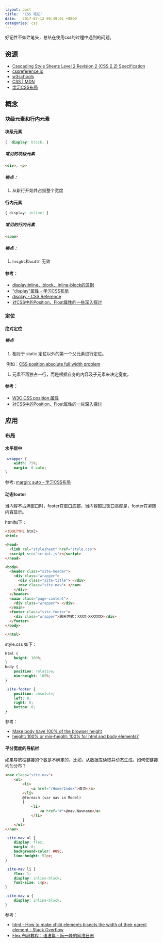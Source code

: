 ```yaml
---
layout: post
title:  "CSS 笔记"
date:   2017-07-12 09:49:01 +0800
categories: css
---
```


好记性不如烂笔头，总结在使用css的过程中遇到的问题。

## 资源
* [Cascading Style Sheets Level 2 Revision 2 (CSS 2.2) Specification](https://www.w3.org/TR/CSS22/Overview.html#minitoc)
* [cssreference.io](http://cssreference.io/)
* [w3schools](http://www.w3schools.com/css/default.asp)
* [CSS &#124; MDN](https://developer.mozilla.org/en-US/docs/Web/CSS)
* [学习CSS布局](http://zh.learnlayout.com/)

## 概念
### 块级元素和行内元素
#### 块级元素

```css
{  display: block; }
```
##### 常见的块级元素

```html
<div>, <p>
```
##### 特点：
1. 从新行开始并占据整个宽度

#### 行内元素

```css
{ display: inline; }
```
##### 常见的行内元素

```html
<span>
```
##### 特点：
1. `height`和`width` 无效

#### 参考：
* [display:inline、block、inline-block的区别](http://www.cnblogs.com/jdonson/archive/2011/06/10/2077932.html)
* ["display"属性 - 学习CSS布局](http://zh.learnlayout.com/display.html)
* [display - CSS Reference](http://cssreference.io/property/display/)
* [对CSS中的Position、Float属性的一些深入探讨](http://www.cnblogs.com/coffeedeveloper/p/3145790.html#html)

### 定位
#### 绝对定位
##### 特点
1. 相对于 static 定位以外的第一个父元素进行定位。

  例如：[CSS position absolute full width problem](http://stackoverflow.com/questions/6625116/css-position-absolute-full-width-problem)
1. 元素不再独占一行，而是根据自身的内容及子元素来决定宽度。

#### 参考：
* [W3C CSS position 属性](http://www.w3school.com.cn/cssref/pr_class_position.asp)
* [对CSS中的Position、Float属性的一些深入探讨](http://www.cnblogs.com/coffeedeveloper/p/3145790.html#position)


## 应用
### 布局
#### 水平居中

```css
.wrapper {
    width: 75%;
    margin: 0 auto;
}
```
参考: [margin: auto - 学习CSS布局](http://zh.learnlayout.com/margin-auto.html)

#### 动态footer
当内容不占满窗口时，footer在窗口底部，当内容超过窗口高度是，footer在紧随内容显示。

html如下：

```html
<!DOCTYPE html>
<html>

<head>
  <link rel="stylesheet" href="style.css">
  <script src="script.js"></script>
</head>

<body>
  <header class="site-header">
    <div class="wrapper">
      <div class="site-title"> </div>
      <nav class="site-nav"> </nav>
    </div>
  </header>
  <main class="page-content">
    <div class="wrapper"> </div>
  </main>
  <footer class="site-footer">
    <div class="wrapper">联系方式：XXXX-XXXXXXX</div>
  </footer>
</body>

</html>
```
style.css 如下：

```css
html {
    height: 100%;
}
body {
    position: relative;
    min-height: 100%;
}

.site-footer {
    position: absolute;
    left: 0;
    right: 0;
    bottom: 0;
}
```

参考：
* [Make body have 100% of the browser height](http://stackoverflow.com/questions/6654958/make-body-have-100-of-the-browser-height)
* [height: 100% or min-height: 100% for html and body elements?](http://stackoverflow.com/questions/17555682/height-100-or-min-height-100-for-html-and-body-elements)

#### 平分宽度的导航栏
如果导航栏链接的个数是不确定的，比如，从数据库读取并动态生成。如何使链接均匀分布？

```html
<nav class="site-nav">
    <ul>
        <li>
            <a href="/Home/Index">首页</a>
        </li>
        @foreach (var nav in Model)
        {
            <li>
                <a href="#">@nav.Navname</a>
            </li>
        }
    </ul>
</nav>
```

```css
.site-nav ul {
    display: flex;
    margin: 0;
    background-color: #09C;
    line-height: 52px;
}

.site-nav li {
    flex: 1;
    display: inline-block;
    font-size: 14px;
}

.site-nav a {
    display: inline-block;
}
```
参考：
* [html - How to make child elements bisects the width of their parent element - Stack Overflow](http://stackoverflow.com/questions/41637813/how-to-make-child-elements-bisects-the-width-of-their-parent-element)
* [Flex 布局教程：语法篇 - 阮一峰的网络日志](http://www.ruanyifeng.com/blog/2015/07/flex-grammar.html)
